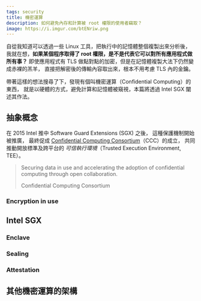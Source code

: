 ```yaml
---
tags: security
title: 機密運算
description: 如何避免內存和計算被 root 權限的使用者竊取？
image: https://i.imgur.com/btENriw.png
---
```


自從我知道可以透過一些 Linux 工具，把執行中的記憶體整個複製出來分析後，
我就在想，**如果某個程序取得了 root 權限，是不是代表它可以對所有應用程式做所有事？**
即使應用程式有 TLS 做點對點的加密，但是在記憶體複製大法下仍然變成赤裸的羔羊，
直接把解密後的傳輸內容取出來，根本不用考慮 TLS 內的金鑰。

帶著這樣的想法搜尋了下，發現有個叫機密運算（Confidential Computing）的東西，
就是以硬體的方式，避免計算和記憶體被窺視，本篇將透過 Intel SGX 闡述其作法。

## 抽象概念

在 2015 Intel 推中 Software Guard Extensions (SGX) 之後，
這種保護機制開始被推廣，
最終促成 [Confidential Computing Consortium](https://confidentialcomputing.io/)（CCC）的成立，
共同推動開放標準及跨平台的 *可信執行環境*（Trusted Execution Environment, TEE）。

> Securing data in use and accelerating the adoption of confidential computing
> through open collaboration.
>
> Confidential Computing Consortium

### Encryption in use

## Intel SGX

### Enclave

### Sealing

### Attestation

## 其他機密運算的架構
